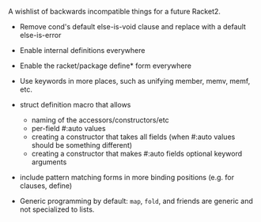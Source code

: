 A wishlist of backwards incompatible things for a future Racket2.

* Remove cond's default else-is-void clause and replace with a default else-is-error

* Enable internal definitions everywhere
* Enable the racket/package define* form everywhere
* Use keywords in more places, such as unifying member, memv, memf, etc.
* struct definition macro that allows
  - naming of the accessors/constructors/etc
  - per-field #:auto values
  - creating a constructor that takes all fields (when #:auto values should be something different)
  - creating a constructor that makes #:auto fields optional keyword arguments
* include pattern matching forms in more binding positions (e.g. for clauses, define)
* Generic programming by default: `map`, `fold`, and friends are generic and not specialized to lists.

